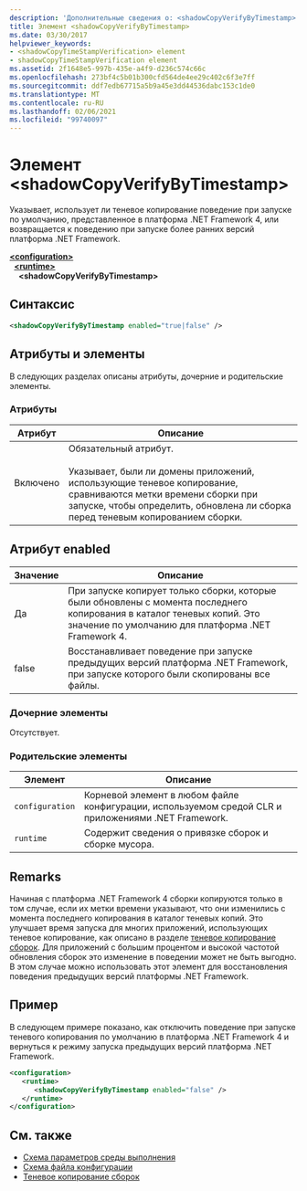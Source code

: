 ```yaml
---
description: 'Дополнительные сведения о: <shadowCopyVerifyByTimestamp> element'
title: Элемент <shadowCopyVerifyByTimestamp>
ms.date: 03/30/2017
helpviewer_keywords:
- <shadowCopyTimeStampVerification> element
- shadowCopyTimeStampVerification element
ms.assetid: 2f1648e5-997b-435e-a4f9-d236c574c66c
ms.openlocfilehash: 273bf4c5b01b300cfd564de4ee29c402c6f3e7ff
ms.sourcegitcommit: ddf7edb67715a5b9a45e3dd44536dabc153c1de0
ms.translationtype: MT
ms.contentlocale: ru-RU
ms.lasthandoff: 02/06/2021
ms.locfileid: "99740097"
---
```

# <a name="shadowcopyverifybytimestamp-element"></a>Элемент \<shadowCopyVerifyByTimestamp>

Указывает, использует ли теневое копирование поведение при запуске по умолчанию, представленное в платформа .NET Framework 4, или возвращается к поведению при запуске более ранних версий платформа .NET Framework.  
  
[**\<configuration>**](../configuration-element.md)\
&nbsp;&nbsp;[**\<runtime>**](runtime-element.md)\
&nbsp;&nbsp;&nbsp;&nbsp;**\<shadowCopyVerifyByTimestamp>**  
  
## <a name="syntax"></a>Синтаксис  
  
```xml  
<shadowCopyVerifyByTimestamp enabled="true|false" />  
```  
  
## <a name="attributes-and-elements"></a>Атрибуты и элементы  

 В следующих разделах описаны атрибуты, дочерние и родительские элементы.  
  
### <a name="attributes"></a>Атрибуты  
  
|Атрибут|Описание|  
|---------------|-----------------|  
|Включено|Обязательный атрибут.<br /><br /> Указывает, были ли домены приложений, использующие теневое копирование, сравниваются метки времени сборки при запуске, чтобы определить, обновлена ли сборка перед теневым копированием сборки.|  
  
## <a name="enabled-attribute"></a>Атрибут enabled  
  
|Значение|Описание|  
|-----------|-----------------|  
|Да|При запуске копирует только сборки, которые были обновлены с момента последнего копирования в каталог теневых копий. Это значение по умолчанию для платформа .NET Framework 4.|  
|false|Восстанавливает поведение при запуске предыдущих версий платформа .NET Framework, при запуске которого были скопированы все файлы.|  
  
### <a name="child-elements"></a>Дочерние элементы  

 Отсутствует.  
  
### <a name="parent-elements"></a>Родительские элементы  
  
|Элемент|Описание|  
|-------------|-----------------|  
|`configuration`|Корневой элемент в любом файле конфигурации, используемом средой CLR и приложениями .NET Framework.|  
|`runtime`|Содержит сведения о привязке сборок и сборке мусора.|  
  
## <a name="remarks"></a>Remarks  

 Начиная с платформа .NET Framework 4 сборки копируются только в том случае, если их метки времени указывают, что они изменились с момента последнего копирования в каталог теневых копий. Это улучшает время запуска для многих приложений, использующих теневое копирование, как описано в разделе [теневое копирование сборок](../../../app-domains/shadow-copy-assemblies.md). Для приложений с большим процентом и высокой частотой обновления сборок это изменение в поведении может не быть выгодно. В этом случае можно использовать этот элемент для восстановления поведения предыдущих версий платформы .NET Framework.  
  
## <a name="example"></a>Пример  

 В следующем примере показано, как отключить поведение при запуске теневого копирования по умолчанию в платформа .NET Framework 4 и вернуться к режиму запуска предыдущих версий платформа .NET Framework.  
  
```xml  
<configuration>  
   <runtime>  
      <shadowCopyVerifyByTimestamp enabled="false" />  
   </runtime>  
</configuration>  
```  
  
## <a name="see-also"></a>См. также

- [Схема параметров среды выполнения](index.md)
- [Схема файла конфигурации](../index.md)
- [Теневое копирование сборок](../../../app-domains/shadow-copy-assemblies.md)
